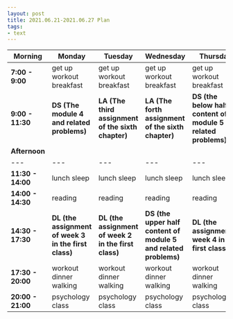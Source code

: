 ```yaml
---
layout: post
title: 2021.06.21-2021.06.27 Plan
tags:
- text
---   
```


| Morning | Monday | Tuesday | Wednesday | Thursday | Friday | Saturday | Sunday |
|---|---|---|---|---|---|---|---|
| **7:00 - 9:00**  | get up workout breakfast | get up workout breakfast | get up workout breakfast | get up workout breakfast | get up workout breakfast | get up workout breakfast | get up workout breakfast |
| **9:00 - 11:30** | **DS (The module 4 and related problems)** | **LA (The third assignment of the sixth chapter)** | **LA (The forth assignment of the sixth chapter)** | **DS (the below half content of module 5 and related problems)** | <font color=red > LA (the first five slides of the seventh chapter) | do something I like | do something I like |
| **Afternoon** |   |   |   |   |   |   |   |
|---|---|---|---|---|---|---|---|
| **11:30 - 14:00** | lunch sleep | lunch sleep | lunch sleep | lunch sleep | lunch sleep | lunch sleep | lunch sleep |
| **14:00 - 14:30** | reading | reading | reading | reading | reading | reading | reading |
| **14:30 - 17:30** | **DL (the assignment of week 3 in the first class)** | **DL (the assignment of week 2 in the first class)** | **DS (the upper half content of module 5 and related problems)** | **DL (the assignmentof week 4 in the first class)** | **<font color=red > DS (the all videos and problems of the module 5)** | do something I like | do something I like |
| **17:30 - 20:00** | workout dinner walking | workout dinner walking  | workout dinner walking | workout dinner walking | workout dinner walking | workout dinner walking | workout dinner walking |
| **20:00 - 21:00** | psychology class | psychology class | psychology class | psychology class | psychology class | psychology class | psychology class |
